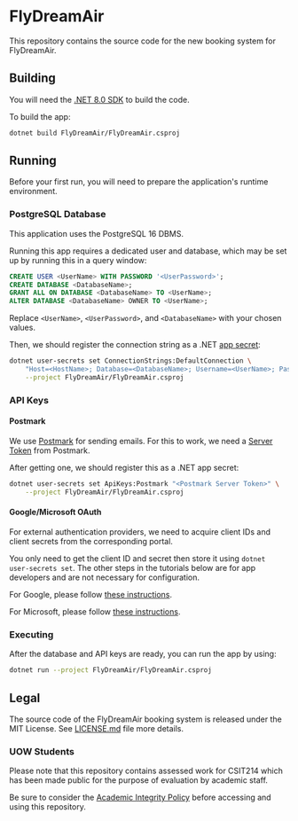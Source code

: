 # FlyDreamAir

This repository contains the source code for the new booking system for FlyDreamAir.

## Building

You will need the [.NET 8.0 SDK](https://dotnet.microsoft.com/en-us/download/dotnet/8.0) to build
the code.

To build the app:

```sh
dotnet build FlyDreamAir/FlyDreamAir.csproj
```

## Running

Before your first run, you will need to prepare the application's runtime environment.

### PostgreSQL Database

This application uses the PostgreSQL 16 DBMS.

Running this app requires a dedicated user and database, which may be set up by running this in
a query window:

```sql
CREATE USER <UserName> WITH PASSWORD '<UserPassword>';
CREATE DATABASE <DatabaseName>;
GRANT ALL ON DATABASE <DatabaseName> TO <UserName>;
ALTER DATABASE <DatabaseName> OWNER TO <UserName>;
```

Replace `<UserName>`, `<UserPassword>`, and `<DatabaseName>` with your chosen values.

Then, we should register the connection string as a .NET
[app secret](https://learn.microsoft.com/en-us/aspnet/core/security/app-secrets):

```sh
dotnet user-secrets set ConnectionStrings:DefaultConnection \
    "Host=<HostName>; Database=<DatabaseName>; Username=<UserName>; Password=<UserPassword>" \
    --project FlyDreamAir/FlyDreamAir.csproj
```

### API Keys

#### Postmark

We use [Postmark](https://postmarkapp.com/) for sending emails.
For this to work, we need a
[Server Token](https://postmarkapp.com/developer/api/overview#authentication) from Postmark.

After getting one, we should register this as a .NET app secret:

```sh
dotnet user-secrets set ApiKeys:Postmark "<Postmark Server Token>" \
    --project FlyDreamAir/FlyDreamAir.csproj
```

#### Google/Microsoft OAuth

For external authentication providers, we need to acquire client IDs and client secrets from the
corresponding portal.

You only need to get the client ID and secret then store it using `dotnet user-secrets set`. The
other steps in the tutorials below are for app developers and are not necessary for configuration.

For Google, please follow [these instructions](https://learn.microsoft.com/en-us/aspnet/core/security/authentication/social/google-logins?view=aspnetcore-8.0#create-the-google-oauth-20-client-id-and-secret).

For Microsoft, please follow [these instructions](https://learn.microsoft.com/en-us/aspnet/core/security/authentication/social/microsoft-logins?view=aspnetcore-8.0#create-the-app-in-microsoft-developer-portal).

### Executing

After the database and API keys are ready, you can run the app by using:

```sh
dotnet run --project FlyDreamAir/FlyDreamAir.csproj
```

## Legal

The source code of the FlyDreamAir booking system is released under the MIT License.
See [LICENSE.md](LICENSE.md) file more details.

### UOW Students

Please note that this repository contains assessed work for CSIT214 which has been made public for
the purpose of evaluation by academic staff.

Be sure to consider the
[Academic Integrity Policy](https://www.uow.edu.au/about/governance/academic-integrity/) before
accessing and using this repository.
